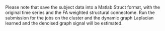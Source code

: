 Please note that save the subject data into a Matlab Struct format, with the original time series and the FA weighted structural connectome. Run the submission for the jobs on the cluster and the dynamic graph Laplacian learned and the denoised graph signal will be estimated.
